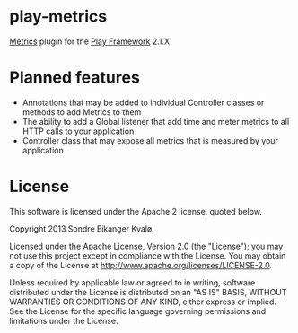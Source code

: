 play-metrics
============

[Metrics](https://github.com/codahale/metrics) plugin for the [Play Framework](http://www.playframework.com/) 2.1.X

Planned features
=================
* Annotations that may be added to individual Controller classes or methods to add Metrics to them
* The ability to add a Global listener that add time and meter metrics to all HTTP calls to your application
* Controller class that may expose all metrics that is measured by your application

License
========

This software is licensed under the Apache 2 license, quoted below.

Copyright 2013 Sondre Eikanger Kvalø.

Licensed under the Apache License, Version 2.0 (the "License"); you may not use this project except in compliance with the License. You may obtain a copy of the License at http://www.apache.org/licenses/LICENSE-2.0.

Unless required by applicable law or agreed to in writing, software distributed under the License is distributed on an "AS IS" BASIS, WITHOUT WARRANTIES OR CONDITIONS OF ANY KIND, either express or implied. See the License for the specific language governing permissions and limitations under the License.